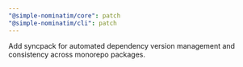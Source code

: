 ```yaml
---
"@simple-nominatim/core": patch
"@simple-nominatim/cli": patch
---
```


Add syncpack for automated dependency version management and consistency across monorepo packages.
